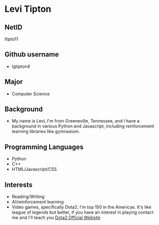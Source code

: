 # Levi Tipton

## NetID
ltipto11

## Github username
* lgtipton4

## Major
* Computer Science

## Background
* My name is Levi, I'm from Greeneville, Tennessee, and I have a background in various Python and Javascript, including reinforcement learning libraries like gymnasium. 

## Programming Languages
* Python
* C++
* HTML/Javascript/CSS

## Interests
* Reading/Writing
* AI/reinforcement learning 
* Video games, specifically Dota2, I'm top 150 in the Americas. It's like league of legends but better, if you have an interest in playing contact me and I'll teach you [Dota2 Official Website](https://www.dota2.com/home)
